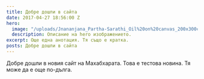 ```yaml
---
title: Добре дошли в сайта
date: 2017-04-27 18:56:00 Z
hero:
  image: "/uploads/Jnananjana_Partha-Sarathi_Oil%20on%20canvas_200x300cm.jpg"
  description: Описание на hero изображението.
excerpt: Още една анотация. Тя също е кратка.
posts: Добре дошли в сайта
---
```


Добре дошли в новия сайт на Махабхарата. Това е тестова новина. Тя може да е още по-дълга.